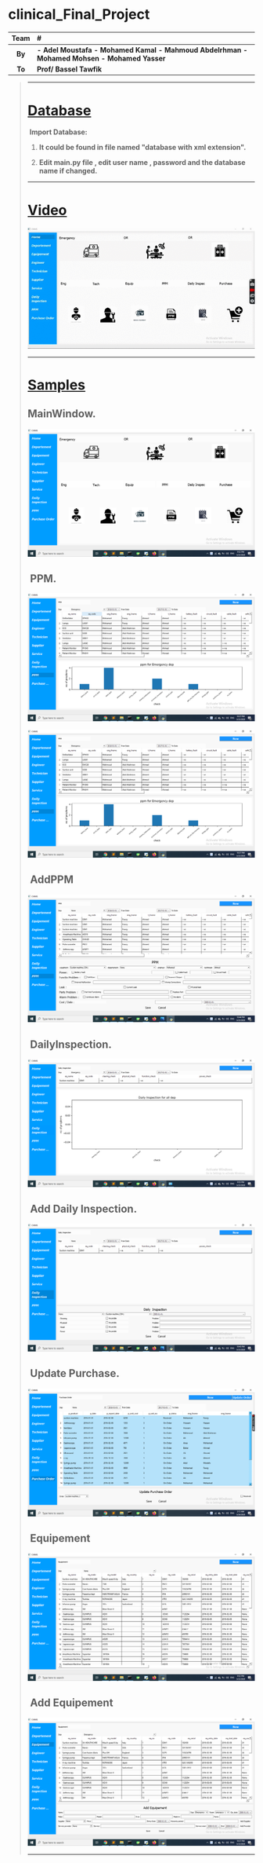 # clinical_Final_Project

| Team             | #                                                            |
| :--------------: | :----------------------------------------------------------- |
|      **By**      | **- Adel Moustafa**                                                                                                                  **- Mohamed Kamal**                                                                                                                                   **- Mahmoud Abdelrhman**                                                                                                                                    **- Mohamed Mohsen**                                                                                                                                     **- Mohamed Yasser** |
|      **To**      | **Prof/ Bassel Tawfik**                                    |


> ------
>
> # [Database]()
>
> ​		**Import Database:**
>
> 1.  **It could be found in file named "database with xml extension".**
>
> 2.  **Edit main.py file , edit user name , password and the database name if changed.**
>
> 
>
> ------
>
> # [Video]()
>
>
> ![](/imgs/video.gif)
>
> ------
>
> # [Samples]()
>
>## 		**MainWindow.** 
> 
>
> ![](/imgs/img11.png)
>
>## ​		**PPM.**
>
> ![](/imgs/img7.png)
>
> ![](/imgs/img8.png)
>
>## ​		**AddPPM**
>
> ![](/imgs/img13.png)
>
>## ​		**DailyInspection.**
>
> ![](/imgs/img6.png)
>
>## ​		**Add Daily Inspection.**
>
> ![](/imgs/img14.png)
>
>## ​		**Update Purchase.**
>
> ![](/imgs/img15.png)
>
>## ​		**Equipement**
>
> ![](/imgs/img2.png)
>
>## ​		**Add Equipement**
>
> ![](/imgs/img9.png)
>
> ------
>
